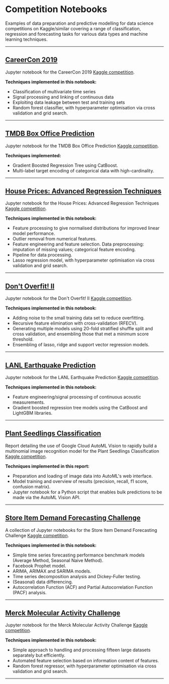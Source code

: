 # Competition Notebooks

Examples of data preparation and predictive modelling for data science competitions on Kaggle/similar covering a range of classification, regression and forecasting tasks for various data types and machine learning techniques.

---

## [CareerCon 2019](CareerCon2019/CareerCon2019.ipynb)
Jupyter notebook for the CareerCon 2019 [Kaggle competition](https://www.kaggle.com/c/career-con-2019).

**Techniques implemented in this notebook:**
- Classification of multivariate time series
- Signal processing and linking of continuous data
- Exploiting data leakage between test and training sets
- Random forest classifier, with hyperparameter optimisation via cross validation and grid search.

---

## [TMDB Box Office Prediction](BoxOfficePrediction/CatBoost-CatBoost_Encoding-Additional_Data.ipynb)
Jupyter notebook for the TMDB Box Office Prediction [Kaggle competition](https://www.kaggle.com/c/tmdb-box-office-prediction/).

**Techniques implemented:**
- Gradient Boosted Regression Tree using CatBoost.
- Multi-label target encoding of categorical data with high-cardinality.

---

## [House Prices: Advanced Regression Techniques](HousePricesAdvancedRegression/HousePricesLinearModel.ipynb)
Jupyter notebook for the House Prices: Advanced Regression Techniques [Kaggle competition](https://www.kaggle.com/c/house-prices-advanced-regression-techniques).

**Techniques implemented in this notebook:**
- Feature processing to give normalised distributions for improved linear model performance.
- Outlier removal from numerical features.
- Feature engineering and feature selection. Data preprocessing: imputation of missing values; categorical feature encoding.
- Pipeline for data processing.
- Lasso regression model, with hyperparameter optimisation via cross validation and grid search.

---

## [Don't Overfit! II](DontOverfit/DontOverfit.ipynb)
Jupyter notebook for the Don't Overfit! II [Kaggle competition](https://www.kaggle.com/c/dont-overfit-ii).

**Techniques implemented in this notebook:**
- Adding noise to the small training data set to reduce overfitting.
- Recursive feature elimination with cross-validation (RFECV).
- Generating multiple models using 20-fold stratified shuffle split and cross validation, and ensembling those that met a minimum score threshold.
- Ensembling of lasso, ridge and support vector regression models.

---

## [LANL Earthquake Prediction](EarthquakePrediction/020-model-GBM.ipynb)
Jupyter notebook for the LANL Earthquake Prediction [Kaggle competition](https://www.kaggle.com/c/LANL-Earthquake-Prediction/overview).

**Techniques implemented in this notebook:**
- Feature engineering/signal processing of continuous acoustic measurements.
- Gradient boosted regression tree models using the CatBoost and LightGBM libraries.

---

## [Plant Seedlings Classification](PlantSeedlingsClassification)
Report detailing the use of Google Cloud AutoML Vision to rapidly build a multinomial image recognition model for the Plant Seedlings Classification [Kaggle competition](https://www.kaggle.com/c/plant-seedlings-classification).

**Techniques implemented in this report:**
- Preparation and loading of image data into AutoML's web interface.
- Model training and overview of results (precision, recall, f1 score, confusion matrix).
- Jupyter notebook for a Python script that enables bulk predictions to be made via the AutoML Vision API.

---

## [Store Item Demand Forecasting Challenge](StoreItemDemand)
A collection of Jupyter notebooks for the Store Item Demand Forecasting Challenge [Kaggle competition](https://www.kaggle.com/c/demand-forecasting-kernels-only).

**Techniques implemented in this notebook:**
- Simple time series forecasting performance benchmark models (Average Method, Seasonal Naive Method).
- Facebook Prophet model.
- ARIMA, ARIMAX and SARIMA models.
- Time series decomposition analysis and Dickey-Fuller testing.
- (Seasonal) data differencing.
- Autocorrelation Function (ACF) and Partial Autocorrelation Function (PACF) analysis.

---

## [Merck Molecular Activity Challenge](MolecularActivity/MolecularActivity.ipynb)
Jupyter notebook for the Merck Molecular Activity Challenge [Kaggle competition](https://www.kaggle.com/c/MerckActivity).

**Techniques implemented in this notebook:**
- Simple approach to handling and processing fifteen large datasets separately but efficiently.
- Automated feature selection based on information content of features.
- Random forest regressor, with hyperparameter optimisation via cross validation and grid search.

---
